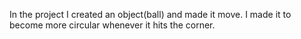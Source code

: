 In the project I created an object(ball) and made it move. I made it to become more circular whenever it hits the corner.